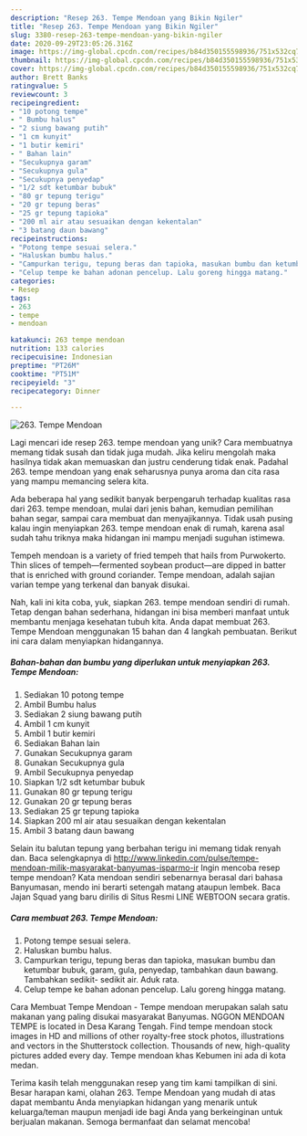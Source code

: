```yaml
---
description: "Resep 263. Tempe Mendoan yang Bikin Ngiler"
title: "Resep 263. Tempe Mendoan yang Bikin Ngiler"
slug: 3380-resep-263-tempe-mendoan-yang-bikin-ngiler
date: 2020-09-29T23:05:26.316Z
image: https://img-global.cpcdn.com/recipes/b84d350155598936/751x532cq70/263-tempe-mendoan-foto-resep-utama.jpg
thumbnail: https://img-global.cpcdn.com/recipes/b84d350155598936/751x532cq70/263-tempe-mendoan-foto-resep-utama.jpg
cover: https://img-global.cpcdn.com/recipes/b84d350155598936/751x532cq70/263-tempe-mendoan-foto-resep-utama.jpg
author: Brett Banks
ratingvalue: 5
reviewcount: 3
recipeingredient:
- "10 potong tempe"
- " Bumbu halus"
- "2 siung bawang putih"
- "1 cm kunyit"
- "1 butir kemiri"
- " Bahan lain"
- "Secukupnya garam"
- "Secukupnya gula"
- "Secukupnya penyedap"
- "1/2 sdt ketumbar bubuk"
- "80 gr tepung terigu"
- "20 gr tepung beras"
- "25 gr tepung tapioka"
- "200 ml air atau sesuaikan dengan kekentalan"
- "3 batang daun bawang"
recipeinstructions:
- "Potong tempe sesuai selera."
- "Haluskan bumbu halus."
- "Campurkan terigu, tepung beras dan tapioka, masukan bumbu dan ketumbar bubuk, garam, gula, penyedap, tambahkan daun bawang. Tambahkan sedikit- sedikit air. Aduk rata."
- "Celup tempe ke bahan adonan pencelup. Lalu goreng hingga matang."
categories:
- Resep
tags:
- 263
- tempe
- mendoan

katakunci: 263 tempe mendoan 
nutrition: 133 calories
recipecuisine: Indonesian
preptime: "PT26M"
cooktime: "PT51M"
recipeyield: "3"
recipecategory: Dinner

---
```



![263. Tempe Mendoan](https://img-global.cpcdn.com/recipes/b84d350155598936/751x532cq70/263-tempe-mendoan-foto-resep-utama.jpg)

Lagi mencari ide resep 263. tempe mendoan yang unik? Cara membuatnya memang tidak susah dan tidak juga mudah. Jika keliru mengolah maka hasilnya tidak akan memuaskan dan justru cenderung tidak enak. Padahal 263. tempe mendoan yang enak seharusnya punya aroma dan cita rasa yang mampu memancing selera kita.

Ada beberapa hal yang sedikit banyak berpengaruh terhadap kualitas rasa dari 263. tempe mendoan, mulai dari jenis bahan, kemudian pemilihan bahan segar, sampai cara membuat dan menyajikannya. Tidak usah pusing kalau ingin menyiapkan 263. tempe mendoan enak di rumah, karena asal sudah tahu triknya maka hidangan ini mampu menjadi suguhan istimewa.

Tempeh mendoan is a variety of fried tempeh that hails from Purwokerto. Thin slices of tempeh—fermented soybean product—are dipped in batter that is enriched with ground coriander. Tempe mendoan, adalah sajian varian tempe yang terkenal dan banyak disukai.


Nah, kali ini kita coba, yuk, siapkan 263. tempe mendoan sendiri di rumah. Tetap dengan bahan sederhana, hidangan ini bisa memberi manfaat untuk membantu menjaga kesehatan tubuh kita. Anda dapat membuat 263. Tempe Mendoan menggunakan 15 bahan dan 4 langkah pembuatan. Berikut ini cara dalam menyiapkan hidangannya.

<!--inarticleads1-->

##### Bahan-bahan dan bumbu yang diperlukan untuk menyiapkan 263. Tempe Mendoan:

1. Sediakan 10 potong tempe
1. Ambil  Bumbu halus
1. Sediakan 2 siung bawang putih
1. Ambil 1 cm kunyit
1. Ambil 1 butir kemiri
1. Sediakan  Bahan lain
1. Gunakan Secukupnya garam
1. Gunakan Secukupnya gula
1. Ambil Secukupnya penyedap
1. Siapkan 1/2 sdt ketumbar bubuk
1. Gunakan 80 gr tepung terigu
1. Gunakan 20 gr tepung beras
1. Sediakan 25 gr tepung tapioka
1. Siapkan 200 ml air atau sesuaikan dengan kekentalan
1. Ambil 3 batang daun bawang


Selain itu balutan tepung yang berbahan terigu ini memang tidak renyah dan. Baca selengkapnya di http://www.linkedin.com/pulse/tempe-mendoan-milik-masyarakat-banyumas-isparmo-ir Ingin mencoba resep tempe mendoan? Kata mendoan sendiri sebenarnya berasal dari bahasa Banyumasan, mendo ini berarti setengah matang ataupun lembek. Baca Jajan Squad yang baru dirilis di Situs Resmi LINE WEBTOON secara gratis. 

<!--inarticleads2-->

##### Cara membuat 263. Tempe Mendoan:

1. Potong tempe sesuai selera.
1. Haluskan bumbu halus.
1. Campurkan terigu, tepung beras dan tapioka, masukan bumbu dan ketumbar bubuk, garam, gula, penyedap, tambahkan daun bawang. Tambahkan sedikit- sedikit air. Aduk rata.
1. Celup tempe ke bahan adonan pencelup. Lalu goreng hingga matang.


Cara Membuat Tempe Mendoan - Tempe mendoan merupakan salah satu makanan yang paling disukai masyarakat Banyumas. NGGON MENDOAN TEMPE is located in Desa Karang Tengah. Find tempe mendoan stock images in HD and millions of other royalty-free stock photos, illustrations and vectors in the Shutterstock collection. Thousands of new, high-quality pictures added every day. Tempe mendoan khas Kebumen ini ada di kota medan. 

Terima kasih telah menggunakan resep yang tim kami tampilkan di sini. Besar harapan kami, olahan 263. Tempe Mendoan yang mudah di atas dapat membantu Anda menyiapkan hidangan yang menarik untuk keluarga/teman maupun menjadi ide bagi Anda yang berkeinginan untuk berjualan makanan. Semoga bermanfaat dan selamat mencoba!
